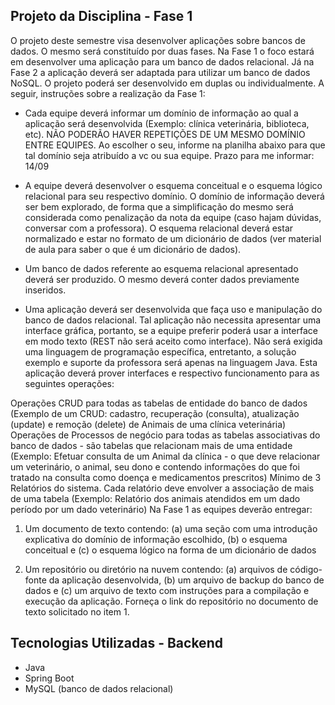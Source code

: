 ## Projeto da Disciplina - Fase 1
O projeto deste semestre visa desenvolver aplicações sobre bancos de dados. O mesmo será constituído por duas fases. Na Fase 1 o foco estará em desenvolver uma aplicação para um banco de dados relacional. Já na Fase 2 a aplicação deverá ser adaptada para utilizar um banco de dados NoSQL. O projeto poderá ser desenvolvido em duplas ou individualmente. A seguir, instruções sobre a realização da Fase 1:

- Cada equipe deverá informar um domínio de informação ao qual a aplicação será desenvolvida (Exemplo: clínica veterinária, biblioteca, etc). NÃO PODERÃO HAVER REPETIÇÕES DE UM MESMO DOMÍNIO ENTRE EQUIPES. Ao escolher o seu, informe na planilha abaixo para que tal domínio seja atribuído a vc ou sua equipe. Prazo para me informar: 14/09
- A equipe deverá desenvolver o esquema conceitual e o esquema lógico relacional para seu respectivo domínio. O domínio de informação deverá ser bem explorado, de forma que a simplificação do mesmo será considerada como penalização da nota da equipe (caso hajam dúvidas, conversar com a professora). O esquema relacional deverá estar normalizado e estar no formato de um dicionário de dados (ver material de aula para saber o que é um dicionário de dados). 

- Um banco de dados referente ao esquema relacional apresentado deverá ser produzido. O mesmo deverá conter dados previamente inseridos.

- Uma aplicação deverá ser desenvolvida que faça uso e manipulação do banco de dados relacional. Tal aplicação não necessita apresentar uma interface gráfica, portanto, se a equipe preferir poderá usar a interface em modo texto (REST não será aceito como interface). Não será exigida uma linguagem de programação específica, entretanto, a solução exemplo e suporte da professora será apenas na linguagem Java. Esta aplicação deverá prover interfaces e respectivo funcionamento para as seguintes operações:

Operações CRUD para todas as tabelas de entidade do banco de dados (Exemplo de um CRUD: cadastro, recuperação (consulta), atualização (update) e remoção (delete) de Animais de uma clínica veterinária)
Operações de Processos de negócio para todas as tabelas associativas do banco de dados - são tabelas que relacionam mais de uma entidade (Exemplo: Efetuar consulta de um Animal da clínica - o que deve relacionar um veterinário, o animal, seu dono e contendo informações do que foi tratado na consulta como doença e medicamentos prescritos)
Mínimo de 3 Relatórios do sistema. Cada relatório deve envolver a associação de mais de uma tabela (Exemplo: Relatório dos animais atendidos em um dado período por um dado veterinário)
Na Fase 1 as equipes deverão entregar:

1) Um documento de texto contendo: (a) uma seção com uma introdução explicativa do domínio de informação escolhido, (b) o esquema conceitual e (c) o esquema lógico na forma de um dicionário de dados

2) Um repositório ou diretório na nuvem contendo: (a) arquivos de código-fonte da aplicação desenvolvida, (b) um arquivo de backup do banco de dados e (c) um arquivo de texto com instruções para a compilação e execução da aplicação. Forneça o link do repositório no documento de texto solicitado no item 1.

## Tecnologias Utilizadas - Backend
- Java
- Spring Boot
- MySQL (banco de dados relacional)
